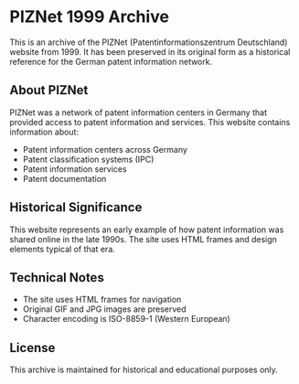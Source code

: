 # PIZNet 1999 Archive

This is an archive of the PIZNet (Patentinformationszentrum Deutschland) website from 1999. It has been preserved in its original form as a historical reference for the German patent information network.

## About PIZNet

PIZNet was a network of patent information centers in Germany that provided access to patent information and services. This website contains information about:

- Patent information centers across Germany
- Patent classification systems (IPC)
- Patent information services
- Patent documentation

## Historical Significance

This website represents an early example of how patent information was shared online in the late 1990s. The site uses HTML frames and design elements typical of that era.

## Technical Notes

- The site uses HTML frames for navigation
- Original GIF and JPG images are preserved
- Character encoding is ISO-8859-1 (Western European)

## License

This archive is maintained for historical and educational purposes only.
